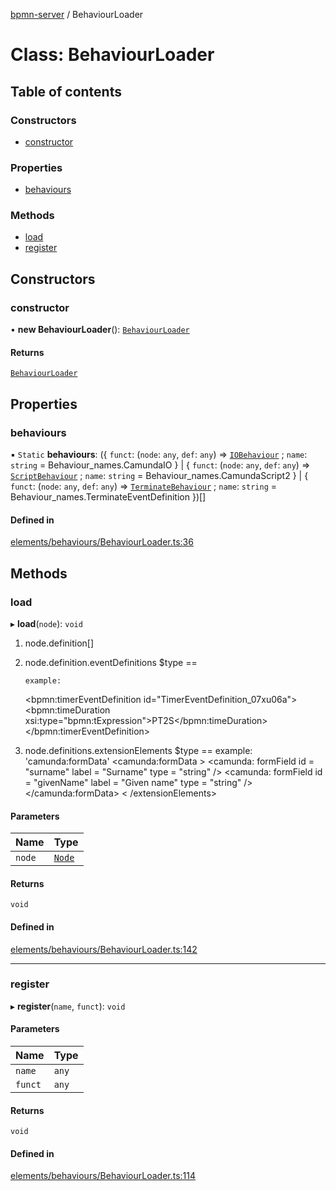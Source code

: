 [bpmn-server](../README.md) / BehaviourLoader

# Class: BehaviourLoader

## Table of contents

### Constructors

- [constructor](behaviourloader.md#constructor)

### Properties

- [behaviours](behaviourloader.md#behaviours)

### Methods

- [load](behaviourloader.md#load)
- [register](behaviourloader.md#register)

## Constructors

### constructor

• **new BehaviourLoader**(): [`BehaviourLoader`](behaviourloader.md)

#### Returns

[`BehaviourLoader`](behaviourloader.md)

## Properties

### behaviours

▪ `Static` **behaviours**: (\{ `funct`: (`node`: `any`, `def`: `any`) => [`IOBehaviour`](iobehaviour.md) ; `name`: `string` = Behaviour\_names.CamundaIO } \| \{ `funct`: (`node`: `any`, `def`: `any`) => [`ScriptBehaviour`](scriptbehaviour.md) ; `name`: `string` = Behaviour\_names.CamundaScript2 } \| \{ `funct`: (`node`: `any`, `def`: `any`) => [`TerminateBehaviour`](terminatebehaviour.md) ; `name`: `string` = Behaviour\_names.TerminateEventDefinition })[]

#### Defined in

[elements/behaviours/BehaviourLoader.ts:36](https://github.com/bpmnServer/bpmn-server/blob/b56411b/src/elements/behaviours/BehaviourLoader.ts#L36)

## Methods

### load

▸ **load**(`node`): `void`

1.  node.definition[<name>]
 2.  node.definition.eventDefinitions
         $type == <name>
         
         example:
         
       <bpmn:timerEventDefinition id="TimerEventDefinition_07xu06a">
          <bpmn:timeDuration xsi:type="bpmn:tExpression">PT2S</bpmn:timeDuration>
       </bpmn:timerEventDefinition>
         
 3.  node.definitions.extensionElements
         $type == <name>
         example: 'camunda:formData'
           <extensionElements>
               <camunda:formData >
                   <camunda: formField id = "surname" label = "Surname" type = "string" />
                       <camunda: formField id = "givenName" label = "Given name" type = "string" />
               </camunda:formData>
          < /extensionElements>

#### Parameters

| Name | Type |
| :------ | :------ |
| `node` | [`Node`](node.md) |

#### Returns

`void`

#### Defined in

[elements/behaviours/BehaviourLoader.ts:142](https://github.com/bpmnServer/bpmn-server/blob/b56411b/src/elements/behaviours/BehaviourLoader.ts#L142)

___

### register

▸ **register**(`name`, `funct`): `void`

#### Parameters

| Name | Type |
| :------ | :------ |
| `name` | `any` |
| `funct` | `any` |

#### Returns

`void`

#### Defined in

[elements/behaviours/BehaviourLoader.ts:114](https://github.com/bpmnServer/bpmn-server/blob/b56411b/src/elements/behaviours/BehaviourLoader.ts#L114)
